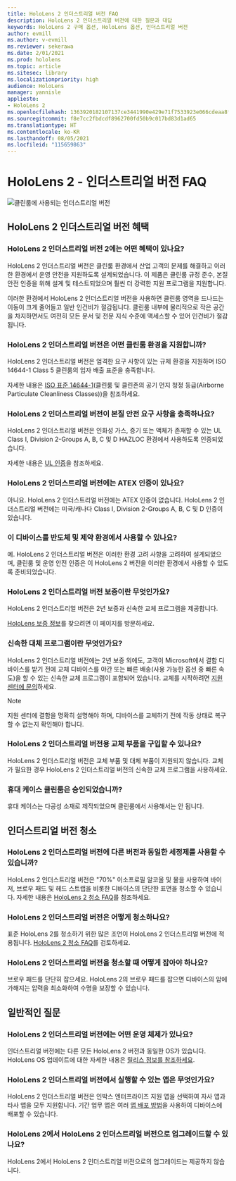 ```yaml
---
title: HoloLens 2 인더스트리얼 버전 FAQ
description: HoloLens 2 인더스트리얼 버전에 대한 질문과 대답
keywords: HoloLens 2 구매 옵션, HoloLens 옵션, 인더스트리얼 버전
author: evmill
ms.author: v-evmill
ms.reviewer: sekerawa
ms.date: 2/01/2021
ms.prod: hololens
ms.topic: article
ms.sitesec: library
ms.localizationpriority: high
audience: HoloLens
manager: yannisle
appliesto:
- HoloLens 2
ms.openlocfilehash: 1363920182107137ce3441990e429e71f7533923e066cdeaa8f9c105e453c757
ms.sourcegitcommit: f8e7cc2fbdcdf8962700fd50b9c017bd83d1ad65
ms.translationtype: HT
ms.contentlocale: ko-KR
ms.lasthandoff: 08/05/2021
ms.locfileid: "115659863"
---
```

# <a name="hololens-2---industrial-edition-faq"></a>HoloLens 2 - 인더스트리얼 버전 FAQ

![클린룸에 사용되는 인더스트리얼 버전](./images/industrial-sku-with-remote-assist.png)

## <a name="hololens-2-industrial-edition-benefits"></a>HoloLens 2 인더스트리얼 버전 혜택

### <a name="what-benefits-does-hololens-2-industrial-edition-2-include"></a>HoloLens 2 인더스트리얼 버전 2에는 어떤 혜택이 있나요?

HoloLens 2 인더스트리얼 버전은 클린룸 환경에서 산업 고객의 문제를 해결하고 이러한 환경에서 운영 안전을 지원하도록 설계되었습니다. 이 제품은 클린룸 규정 준수, 본질 안전 인증을 위해 설계 및 테스트되었으며 훨씬 더 강력한 지원 프로그램을 지원합니다.

이러한 환경에서 HoloLens 2 인더스트리얼 버전을 사용하면 클린룸 영역을 드나드는 이동이 크게 줄어들고 일반 인건비가 절감됩니다. 클린룸 내부에 물리적으로 작은 공간을 차지하면서도 여전히 모든 문서 및 전문 지식 수준에 액세스할 수 있어 인건비가 절감됩니다.

### <a name="what-clean-room-environments-does-hololens-2-industrial-edition-support"></a>HoloLens 2 인더스트리얼 버전은 어떤 클린룸 환경을 지원합니까?

HoloLens 2 인더스트리얼 버전은 엄격한 요구 사항이 있는 규제 환경을 지원하며 ISO 14644-1 Class 5 클린룸의 입자 배출 표준을 충족합니다.

자세한 내용은 [ISO 표준 14644-1](https://www.iso.org/standard/53394.html)(클린룸 및 클린존의 공기 먼지 청정 등급(Airborne Particulate Cleanliness Classes))을 참조하세요.

### <a name="does-hololens-2-industrial-edition-meet-requirements-for-intrinsic-safety"></a>HoloLens 2 인더스트리얼 버전이 본질 안전 요구 사항을 충족하나요?

HoloLens 2 인더스트리얼 버전은 인화성 가스, 증기 또는 액체가 존재할 수 있는 UL Class I, Division 2-Groups A, B, C 및 D HAZLOC 환경에서 사용하도록 인증되었습니다.

자세한 내용은 [UL 인증](https://www.ul.com/services/ul-and-c-ul-hazardous-areas-certification-north-america?csrf-token=CIwNZNlR4XbisJF39I8yWnWX9wX4WFoz&amp;Search=UL+Class+I%2C+Dev+2+&amp;search-submit=Search)을 참조하세요.

### <a name="does-the-hololens-2-industrial-edition-hold-an-atex-certification"></a>HoloLens 2 인더스트리얼 버전에는 ATEX 인증이 있나요?

아니요. HoloLens 2 인더스트리얼 버전에는 ATEX 인증이 없습니다. HoloLens 2 인더스트리얼 버전에는 미국/캐나다 Class I, Division 2-Groups A, B, C 및 D 인증이 있습니다.

### <a name="can-the-device-be-used-in-semiconductor-and-pharmaceutical-environments"></a>이 디바이스를 반도체 및 제약 환경에서 사용할 수 있나요?

예. HoloLens 2 인더스트리얼 버전은 이러한 환경 고려 사항을 고려하여 설계되었으며, 클린룸 및 운영 안전 인증은 이 HoloLens 2 버전을 이러한 환경에서 사용할 수 있도록 준비되었습니다.

### <a name="what-is-the-hololens-2-industrial-edition-warranty"></a>HoloLens 2 인더스트리얼 버전 보증이란 무엇인가요?

HoloLens 2 인더스트리얼 버전은 2년 보증과 신속한 교체 프로그램을 제공합니다.

[HoloLens 보증 정보](https://support.microsoft.com/warranty)를 찾으려면 이 페이지를 방문하세요.

### <a name="what39s-the-rapid-replacement-program"></a>신속한 대체 프로그램이란 무엇인가요?

HoloLens 2 인더스트리얼 버전에는 2년 보증 외에도, 고객이 Microsoft에서 결함 디바이스를 받기 전에 교체 디바이스를 야간 또는 빠른 배송(사용 가능한 옵션 중 빠른 속도)을 할 수 있는 신속한 교체 프로그램이 포함되어 있습니다. 교체를 시작하려면 [지원 센터에 문의](https://aka.ms/hololenssupport)하세요.

> [!NOTE]
> 지원 센터에 결함을 명확히 설명해야 하며, 디바이스를 교체하기 전에 작동 상태로 복구할 수 없는지 확인해야 합니다.

### <a name="can-i-purchase-replacement-parts-for-hololens-2-industrial-edition"></a>HoloLens 2 인더스트리얼 버전용 교체 부품을 구입할 수 있나요?

HoloLens 2 인더스트리얼 버전은 교체 부품 및 대체 부품이 지원되지 않습니다. 교체가 필요한 경우 HoloLens 2 인더스트리얼 버전의 신속한 교체 프로그램을 사용하세요.

### <a name="is-the-carrying-case-clean-room-approved"></a>휴대 케이스 클린룸은 승인되었습니까?

휴대 케이스는 다공성 소재로 제작되었으며 클린룸에서 사용해서는 안 됩니다.

## <a name="cleaning-the-industrial-edition"></a>인더스트리얼 버전 청소

### <a name="can-i-use-the-same-cleaning-materials-for-hololens-2-industrial-edition-as-the-other-editions"></a>HoloLens 2 인더스트리얼 버전에 다른 버전과 동일한 세정제를 사용할 수 있습니까?

HoloLens 2 인더스트리얼 버전은 &quot;70%&quot; 이소프로필 알코올 및 물을 사용하여 바이저, 브로우 패드 및 헤드 스트랩을 비롯한 디바이스의 단단한 표면을 청소할 수 있습니다. 자세한 내용은 [HoloLens 2 청소 FAQ](/hololens/hololens2-maintenance)를 참조하세요.

### <a name="how-do-i-clean-hololens-2-industrial-edition"></a>HoloLens 2 인더스트리얼 버전은 어떻게 청소하나요?

표준 HoloLens 2를 청소하기 위한 많은 조언이 HoloLens 2 인더스트리얼 버전에 적용됩니다. [HoloLens 2 청소 FAQ](/hololens/hololens2-maintenance)를 검토하세요.

### <a name="how-should-i-hold-hololens-2-industrial-edition-when-cleaning-it"></a>HoloLens 2 인더스트리얼 버전을 청소할 때 어떻게 잡아야 하나요?

브로우 패드를 단단히 잡으세요. HoloLens 2의 브로우 패드를 잡으면 디바이스의 암에 가해지는 압력을 최소화하여 수명을 보장할 수 있습니다.

## <a name="general-questions"></a>일반적인 질문

### <a name="what-operating-system-does-the-hololens-2-industrial-edition-have"></a>HoloLens 2 인더스트리얼 버전에는 어떤 운영 체제가 있나요?

인더스트리얼 버전에는 다른 모든 HoloLens 2 버전과 동일한 OS가 있습니다. HoloLens OS 업데이트에 대한 자세한 내용은 [릴리스 정보를 참조하세요](hololens-release-notes.md).

### <a name="what-apps-can-run-on-the-hololens-2-industrial-edition"></a>HoloLens 2 인더스트리얼 버전에서 실행할 수 있는 앱은 무엇인가요?

HoloLens 2 인더스트리얼 버전은 인박스 엔터프라이즈 지원 앱을 선택하여 자사 앱과 타사 앱을 모두 지원합니다. 기간 업무 앱은 여러 [앱 배포 방법](/hololens/app-deploy-overview)을 사용하여 디바이스에 배포할 수 있습니다.

### <a name="can-i-upgrade-from-hololens-2-to-hololens-2-industrial-edition"></a>HoloLens 2에서 HoloLens 2 인더스트리얼 버전으로 업그레이드할 수 있나요?

HoloLens 2에서 HoloLens 2 인더스트리얼 버전으로의 업그레이드는 제공하지 않습니다.
